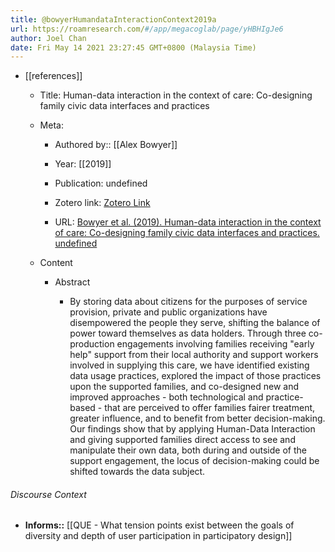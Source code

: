```yaml
---
title: @bowyerHumandataInteractionContext2019a
url: https://roamresearch.com/#/app/megacoglab/page/yHBHIgJe6
author: Joel Chan
date: Fri May 14 2021 23:27:45 GMT+0800 (Malaysia Time)
---
```


- [[references]]

    - Title: Human-data interaction in the context of care: Co-designing family civic data interfaces and practices

    - Meta:

        - Authored by:: [[Alex Bowyer]]

        - Year: [[2019]]

        - Publication: undefined

        - Zotero link: [Zotero Link](zotero://select/items/7_RJMRJ5ZY)

        - URL: [Bowyer et al. (2019). Human-data interaction in the context of care: Co-designing family civic data interfaces and practices. undefined](https://doi.org/10.1145/3290607.3312998)

    - Content

        - Abstract

            - By storing data about citizens for the purposes of service provision, private and public organizations have disempowered the people they serve, shifting the balance of power toward themselves as data holders. Through three co-production engagements involving families receiving "early help" support from their local authority and support workers involved in supplying this care, we have identified existing data usage practices, explored the impact of those practices upon the supported families, and co-designed new and improved approaches - both technological and practice-based - that are perceived to offer families fairer treatment, greater influence, and to benefit from better decision-making. Our findings show that by applying Human-Data Interaction and giving supported families direct access to see and manipulate their own data, both during and outside of the support engagement, the locus of decision-making could be shifted towards the data subject.

###### Discourse Context

- **Informs::** [[QUE - What tension points exist between the goals of diversity and depth of user participation in participatory design]]
